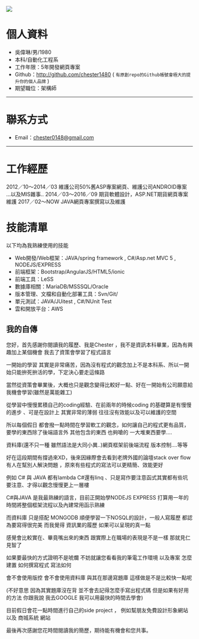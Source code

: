 
![](https://avatars1.githubusercontent.com/u/5442691)

# 個人資料
 - 吳偉琳/男/1980 
 - 本科/自動化工程系 
 - 工作年限：5年開發網頁專案
 - Github：http://github.com/chester1480 ( ``` 有原創repo的Github帳號會極大的提升你的個人品牌 ```  )
 - 期望職位：架構師
---

# 聯系方式
- Email：chester0148@gmail.com
---

# 工作經歷
2012／10～2014／03  維護公司50%舊ASP專案網頁、維護公司ANDROID專案 ...以及MIS雜事..
2014／03～2016／09  期貨軟體設計，ASP.NET期貨網頁專案維護
2017／02～NOW       JAVA網頁專案撰寫以及維護

# 技能清單
以下均為我熟練使用的技能
- Web開發/Web框架：JAVA/spring framework , C#/Asp.net MVC 5  , NODEJS/EXPRESS
- 前端框架：Bootstrap/AngularJS/HTML5/ionic
- 前端工具：LeSS
- 數據庫相關：MariaDB/MSSSQL/Oracle
- 版本管理、文檔和自動化部署工具：Svn/Git/
- 單元測試：JAVA/JUitest , C#/NUnit Test  
- 雲和開放平台：AWS

## 我的自傳

您好，首先感謝你閱讀我的履歷、我是Chester ，我不是資訊本科畢業，因為有興趣加上某個機會 我去了資策會學習了程式語言 

一開始的學習 其實是非常痛苦，因為沒有程式的觀念加上不是本科系、所以一開始只能拚死拚活的學，下定決心要走這條路

當然從資策會畢業後，大概也只是觀念變得比較好一點、好在一開始有公司願意給我機會學習(雖然是萬能雜工)

從學習中慢慢累積自己的coding經驗、在前兩年的時候coding 的基礎算是有慢慢的進步 、可是在設計上 其實非常的薄弱 往往沒有效能以及可以維護的空間

所以每個假日 都會撥一點時間在學習軟工的觀念，如何讓自己的程式更有品質，要學的東西除了後端語言外 其他包含的東西 也夠嗆的 一大堆東西要學....

資料庫(還不只一種 雖然語法是大同小異..)網頁框架前後端流程 版本控制....等等 

好在這段期間有撐過來XD，後來因緣際會去看到老牌外國的論壇stack over flow 有人在幫別人解決問題 ，原來有些程式的寫法可以更精簡、效能更好 

例如 C# 與 JAVA 都有lambda C#還有linq 、只是寫作要注意函式其實都有些坑要注意、才得以觀念慢慢更上一層樓

C#與JAVA 是我最熟練的語言，目前正開始學NODEJS EXPRESS 打算用一年的時間將整個框架流程以及內建常用函示熟練

而資料庫 只是搭配 MONGODB 順便學習一下NOSQL的設計，一般人寫履歷 都認為要寫得很完美 而我覺得 資訊業的履歷 如果可以呈現的真一點

感覺會比較實在、畢竟嘴出來的東西 跟實際上在職場的表現是不是一樣 那就見仁見智了 

如果要最快的方式證明不是唬爛 不妨就讓您看看我的筆電工作環境 以及專案 怎麼建置 如何撰寫程式  寫法如何 

會不會使用版控 會不會使用資料庫 與其在那邊寫題庫 這樣做是不是比較快一點呢 

(不好意思 因為其實題庫沒在背 並不會去記得怎麼手寫出程式碼 但是如果有好用的方法 你跟我說 我去GOOGLE 我可以用最快的時間去學會)

目前假日會花一點時間進行自己的side project ， 例如幫朋友免費設計形象網站 以及 商城系統 網站

最後再次感謝您花時間閱讀我的簡歷，期待能有機會和您共事。
